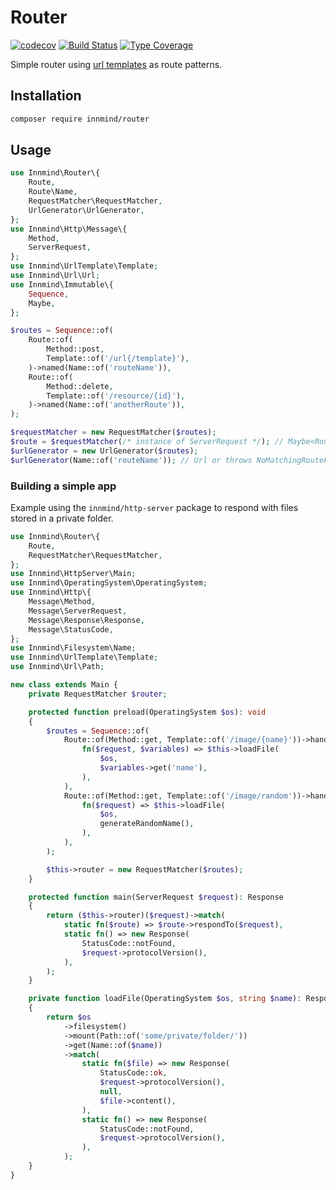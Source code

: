 # Router

[![codecov](https://codecov.io/gh/Innmind/Router/branch/develop/graph/badge.svg?branch=master)](https://codecov.io/gh/Innmind/Router)
[![Build Status](https://github.com/Innmind/Router/workflows/CI/badge.svg)](https://github.com/Innmind/Router/actions?query=workflow%3ACI)
[![Type Coverage](https://shepherd.dev/github/Innmind/Router/coverage.svg)](https://shepherd.dev/github/Innmind/Router)

Simple router using [url templates](https://github.com/Innmind/UrlTemplate) as route patterns.

## Installation

```sh
composer require innmind/router
```

## Usage

```php
use Innmind\Router\{
    Route,
    Route\Name,
    RequestMatcher\RequestMatcher,
    UrlGenerator\UrlGenerator,
};
use Innmind\Http\Message\{
    Method,
    ServerRequest,
};
use Innmind\UrlTemplate\Template;
use Innmind\Url\Url;
use Innmind\Immutable\{
    Sequence,
    Maybe,
};

$routes = Sequence::of(
    Route::of(
        Method::post,
        Template::of('/url{/template}'),
    )->named(Name::of('routeName')),
    Route::of(
        Method::delete,
        Template::of('/resource/{id}'),
    )->named(Name::of('anotherRoute')),
);

$requestMatcher = new RequestMatcher($routes);
$route = $requestMatcher(/* instance of ServerRequest */); // Maybe<Route>
$urlGenerator = new UrlGenerator($routes);
$urlGenerator(Name::of('routeName')); // Url or throws NoMatchingRouteFound
```

### Building a simple app

Example using the `innmind/http-server` package to respond with files stored in a private folder.

```php
use Innmind\Router\{
    Route,
    RequestMatcher\RequestMatcher,
};
use Innmind\HttpServer\Main;
use Innmind\OperatingSystem\OperatingSystem;
use Innmind\Http\{
    Message\Method,
    Message\ServerRequest,
    Message\Response\Response,
    Message\StatusCode,
};
use Innmind\Filesystem\Name;
use Innmind\UrlTemplate\Template;
use Innmind\Url\Path;

new class extends Main {
    private RequestMatcher $router;

    protected function preload(OperatingSystem $os): void
    {
        $routes = Sequence::of(
            Route::of(Method::get, Template::of('/image/{name}'))->handle(
                fn($request, $variables) => $this->loadFile(
                    $os,
                    $variables->get('name'),
                ),
            ),
            Route::of(Method::get, Template::of('/image/random'))->handle(
                fn($request) => $this->loadFile(
                    $os,
                    generateRandomName(),
                ),
            ),
        );

        $this->router = new RequestMatcher($routes);
    }

    protected function main(ServerRequest $request): Response
    {
        return ($this->router)($request)->match(
            static fn($route) => $route->respondTo($request),
            static fn() => new Response(
                StatusCode::notFound,
                $request->protocolVersion(),
            ),
        );
    }

    private function loadFile(OperatingSystem $os, string $name): Response
    {
        return $os
            ->filesystem()
            ->mount(Path::of('some/private/folder/'))
            ->get(Name::of($name))
            ->match(
                static fn($file) => new Response(
                    StatusCode::ok,
                    $request->protocolVersion(),
                    null,
                    $file->content(),
                ),
                static fn() => new Response(
                    StatusCode::notFound,
                    $request->protocolVersion(),
                ),
            );
    }
}
```
